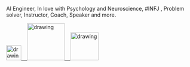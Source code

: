 AI Engineer, In love with Psychology and Neuroscience, #INFJ , Problem solver, Instructor, Coach, Speaker and more.

<a href="https://twitter.com/Ahmedtronic"><img src="https://res.cloudinary.com/importdata/image/upload/v1595012924/Twitter_Logo_Blue_gbtagu.png" alt="drawing" width="40"/>&nbsp;&nbsp;&nbsp; <a href="https://www.linkedin.com/in/Ahmedtronic/"><img src="https://res.cloudinary.com/importdata/image/upload/v1595012354/linkedin_t9qiwy.png" alt="drawing" width="100"/> &nbsp;&nbsp;&nbsp;<a href="https://www.kaggle.com/Ahmedtronic"><img src="https://res.cloudinary.com/importdata/image/upload/v1595012924/kaggle_ksaktb.png" alt="drawing" width="75"/> 
